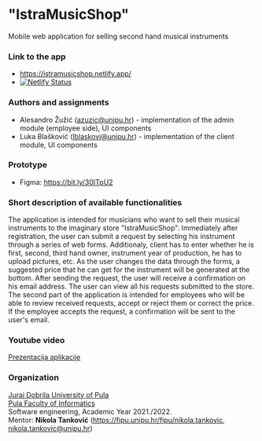 # "IstraMusicShop"

Mobile web application for selling second hand musical instruments

### Link to the app
- https://istramusicshop.netlify.app/
- [![Netlify Status](https://api.netlify.com/api/v1/badges/b1afdd0e-78a7-40c6-8f03-0edf4b235b02/deploy-status)](https://app.netlify.com/sites/istramusicshop/deploys)

### Authors and assignments

-   Alesandro Žužić (azuzic@unipu.hr) - implementation of the admin module (employee side), UI components
-   Luka Blašković (lblaskovi@unipu.hr) - implementation of the client module, UI components

### Prototype
- Figma: https://bit.ly/30ITpU2

### Short description of available functionalities
The application is intended for musicians who want to sell their musical instruments to the imaginary store "IstraMusicShop".
Immediately after registration, the user can submit a request by selecting his instrument through a series of web forms.
Additionaly, client has to enter whether he is first, second, third hand owner, instrument year of production, he has to upload pictures, etc.
As the user changes the data through the forms, a suggested price that he can get for the instrument will be generated at the bottom.
After sending the request, the user will receive a confirmation on his email address.
The user can view all his requests submitted to the store.
The second part of the application is intended for employees who will be able to review received requests, accept or reject them or correct the price.
If the employee accepts the request, a confirmation will be sent to the user's email.

### Youtube video

[Prezentacija aplikacije](https://www.youtube.com/watch?v=-_FJPBhNL2c&t)

### Organization

[Juraj Dobrila University of Pula](http://www.unipu.hr/)  
[Pula Faculty of Informatics](https://fipu.unipu.hr/)  
Software engineering, Academic Year 2021./2022.  
Mentor: **Nikola Tanković** (https://fipu.unipu.hr/fipu/nikola.tankovic, nikola.tankovic@unipu.hr)
